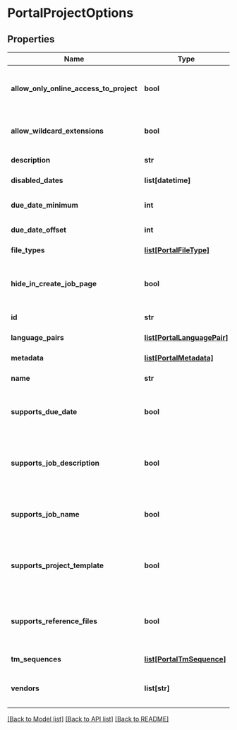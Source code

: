 # PortalProjectOptions

## Properties
Name | Type | Description | Notes
------------ | ------------- | ------------- | -------------
**allow_only_online_access_to_project** | **bool** | Gets or sets a value indicating whether this project option is used for secre projects. | [optional] 
**allow_wildcard_extensions** | **bool** | Gets or sets a value indicating whether [allow wildcard extensions]. | [optional] 
**description** | **str** | Gets or sets the description. | [optional] 
**disabled_dates** | **list[datetime]** | Gets the disabled dates. | [optional] 
**due_date_minimum** | **int** | Gets or sets the due date minimum number of days. | [optional] 
**due_date_offset** | **int** | Gets or sets the due date offset. | [optional] 
**file_types** | [**list[PortalFileType]**](PortalFileType.md) | Gets or sets the file types. | [optional] 
**hide_in_create_job_page** | **bool** | Gets or sets a value indicating whether a project template is hidden in create new job page. | [optional] 
**id** | **str** | Gets or sets the identifier. | [optional] 
**language_pairs** | [**list[PortalLanguagePair]**](PortalLanguagePair.md) | Gets or sets the language pairs. | [optional] 
**metadata** | [**list[PortalMetadata]**](PortalMetadata.md) | Gets or sets the metadata. | [optional] 
**name** | **str** | Gets or sets the name. | [optional] 
**supports_due_date** | **bool** | Gets or sets a value indicating whether this PortalProjectOptions supports a due date. | [optional] 
**supports_job_description** | **bool** | Gets or sets a value indicating whether this PortalProjectOptions supports job description. | [optional] 
**supports_job_name** | **bool** | Gets or sets a value indicating whether this PortalProjectOptions supports job name. | [optional] 
**supports_project_template** | **bool** | Gets or sets a value indicating whether this PortalProjectOptions supports a project template. | [optional] 
**supports_reference_files** | **bool** | Gets or sets a value indicating whether this PortalProjectOptions supports reference files. | [optional] 
**tm_sequences** | [**list[PortalTmSequence]**](PortalTmSequence.md) | Gets the tm sequences. | [optional] 
**vendors** | **list[str]** | Gets or sets the vendors available for selection with this project option. | [optional] 

[[Back to Model list]](../README.md#documentation-for-models) [[Back to API list]](../README.md#documentation-for-api-endpoints) [[Back to README]](../README.md)


